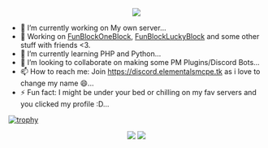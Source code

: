 <p align="center">
  <a href="https://github.com/DenverCoder1/readme-typing-svg"><img src="https://readme-typing-svg.herokuapp.com/?lines=Am+PogChamper+Cosmic;Never+Gonna+Give+You+Up;Never+Gonna+Let+You+Down;Never+Gonna+Run+Around+And+Desert+You"></a>
</p>

- 🔭 I’m currently working on My own server...
- 🥳 Working on [FunBlockOneBlock](https://github.com/cosmicnebula200/FunBlockOneBlock), [FunBlockLuckyBlock](https://github.com/cosmicnebula200/FunBlockLuckyBlock) and some other stuff with friends <3.
- 🌱 I’m currently learning PHP and Python...
- 👯 I’m looking to collaborate on making some PM Plugins/Discord Bots...
- 📫 How to reach me: Join https://discord.elementalsmcpe.tk as i love to change my name 😄...
- ⚡ Fun fact: I might be under your bed or chilling on my fav servers and you clicked my profile :D...

[![trophy](https://github-profile-trophy.vercel.app/?username=cosmicnebula200)](https://github.com/ryo-ma/github-profile-trophy)

<p align="center">
<img src="https://github-readme-stats.vercel.app/api?username=cosmicnebula200&show_icons=true&count_private=true&hide_title=false&theme=tokyonight">
<img src="https://github-readme-stats.vercel.app/api/top-langs/?username=cosmicnebula200&count_private=true&layout=compact&theme=tokyonight">
</p>

